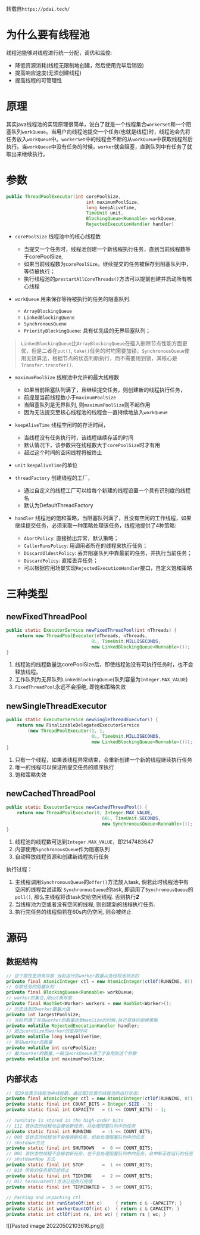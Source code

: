 转载自`https://pdai.tech/`
# 为什么要有线程池

线程池能够对线程进行统一分配，调优和监控:
-   降低资源消耗(线程无限制地创建，然后使用完毕后销毁)
-   提高响应速度(无须创建线程)
-   提高线程的可管理性

# 原理
其实java线程池的实现原理很简单，说白了就是一个线程集合`workerSet`和一个阻塞队列`workQueue`。当用户向线程池提交一个任务(也就是线程)时，线程池会先将任务放入`workQueue`中。`workerSet`中的线程会不断的从`workQueue`中获取线程然后执行。当`workQueue`中没有任务的时候，`worker`就会阻塞，直到队列中有任务了就取出来继续执行。

# 参数
```java
public ThreadPoolExecutor(int corePoolSize,
                              int maximumPoolSize,
                              long keepAliveTime,
                              TimeUnit unit,
                              BlockingQueue<Runnable> workQueue,
                              RejectedExecutionHandler handler)
```

-   `corePoolSize` 线程池中的核心线程数
	- 当提交一个任务时，线程池创建一个新线程执行任务，直到当前线程数等于corePoolSize,
	- 如果当前线程数为`corePoolSize`，继续提交的任务被保存到阻塞队列中，等待被执行；
	- 执行线程池的`prestartAllCoreThreads()`方法可以提前创建并启动所有核心线程
    
-   `workQueue` 用来保存等待被执行的任务的阻塞队列. 
    -   `ArrayBlockingQueue`
    -   `LinkedBlockingQuene`
    -   `SynchronousQuene`
    -   `PriorityBlockingQuene`: 具有优先级的无界阻塞队列；

>`LinkedBlockingQueue`比`ArrayBlockingQueue`在插入删除节点性能方面更优，但是二者在`put()`, `take()`任务的时均需要加锁，`SynchronousQueue`使用无锁算法，根据节点的状态判断执行，而不需要用到锁，其核心是`Transfer.transfer()`.

-   `maximumPoolSize` 线程池中允许的最大线程数
	- 如果当前阻塞队列满了，且继续提交任务，则创建新的线程执行任务，
	- 前提是当前线程数小于`maximumPoolSize`
	- 当阻塞队列是无界队列, 则`maximumPoolSize`则不起作用
	- 因为无法提交至核心线程池的线程会一直持续地放入`workQueue`

-   `keepAliveTime` 线程空闲时的存活时间，
	- 当线程没有任务执行时，该线程继续存活的时间
	- 默认情况下，该参数只在线程数大于`corePoolSize`时才有用
	- 超过这个时间的空闲线程将被终止
    
-   `unit` `keepAliveTime`的单位
    
-   `threadFactory` 创建线程的工厂，
	- 通过自定义的线程工厂可以给每个新建的线程设置一个具有识别度的线程名
	- 默认为DefaultThreadFactory
    
-   `handler` 线程池的饱和策略，当阻塞队列满了，且没有空闲的工作线程，如果继续提交任务，必须采取一种策略处理该任务，线程池提供了4种策略:
    -   `AbortPolicy`: 直接抛出异常，默认策略；
    -   `CallerRunsPolicy`: 用调用者所在的线程来执行任务；
    -   `DiscardOldestPolicy`: 丢弃阻塞队列中靠最前的任务，并执行当前任务；
    -   `DiscardPolicy`: 直接丢弃任务；
    -  可以根据应用场景实现`RejectedExecutionHandler`接口，自定义饱和策略

# 三种类型
## newFixedThreadPool
```java
public static ExecutorService newFixedThreadPool(int nThreads) {
    return new ThreadPoolExecutor(nThreads, nThreads,
                                0L, TimeUnit.MILLISECONDS,
                                new LinkedBlockingQueue<Runnable>());
}
```
1. 线程池的线程数量达corePoolSize后，即使线程池没有可执行任务时，也不会释放线程。
2. 工作队列为无界队列`LinkedBlockingQueue`(队列容量为`Integer.MAX_VALUE`)
3. `FixedThreadPool`永远不会拒绝, 即饱和策略失效

## newSingleThreadExecutor
```java
public static ExecutorService newSingleThreadExecutor() {
    return new FinalizableDelegatedExecutorService
        (new ThreadPoolExecutor(1, 1,
                                0L, TimeUnit.MILLISECONDS,
                                new LinkedBlockingQueue<Runnable>()));
}
```
1. 只有一个线程，如果该线程异常结束，会重新创建一个新的线程继续执行任务
2. 唯一的线程可以保证所提交任务的顺序执行
3. 饱和策略失效

## newCachedThreadPool
```java
public static ExecutorService newCachedThreadPool() {
    return new ThreadPoolExecutor(0, Integer.MAX_VALUE,
                                    60L, TimeUnit.SECONDS,
                                    new SynchronousQueue<Runnable>());
}
```
1. 线程池的线程数可达到`Integer.MAX_VALUE`，即2147483647
2. 内部使用`SynchronousQueue`作为阻塞队列
3. 自动释放线程资源和创建新线程执行任务

执行过程：
1. 主线程调用`SynchronousQueue`的`offer()`方法放入task, 倘若此时线程池中有空闲的线程尝试读取 `SynchronousQueue`的task, 即调用了`SynchronousQueue`的`poll()`, 那么主线程将该task交给空闲线程. 否则执行***2***
2. 当线程池为空或者没有空闲的线程, 则创建新的线程执行任务.
3. 执行完任务的线程倘若在60s内仍空闲, 则会被终止

# 源码
## 数据结构
```java
// 这个属性是用来存放 当前运行的worker数量以及线程池状态的
private final AtomicInteger ctl = new AtomicInteger(ctlOf(RUNNING, 0));
// 存放任务的阻塞队列
private final BlockingQueue<Runnable> workQueue;
// worker的集合,用set来存放
private final HashSet<Worker> workers = new HashSet<Worker>();
// 历史达到的worker数最大值
private int largestPoolSize;
// 当队列满了并且worker的数量达到maxSize的时候,执行具体的拒绝策略
private volatile RejectedExecutionHandler handler;
// 超出coreSize的worker的生存时间
private volatile long keepAliveTime;
// 常驻worker的数量
private volatile int corePoolSize;
// 最大worker的数量,一般当workQueue满了才会用到这个参数
private volatile int maximumPoolSize;
```

## 内部状态
```java
// 低29位表示线程池中线程数，通过高3位表示线程池的运行状态:
private final AtomicInteger ctl = new AtomicInteger(ctlOf(RUNNING, 0));
private static final int COUNT_BITS = Integer.SIZE - 3;
private static final int CAPACITY   = (1 << COUNT_BITS) - 1;

// runState is stored in the high-order bits
// 111 该状态的线程池会接收新任务，并处理阻塞队列中的任务
private static final int RUNNING    = -1 << COUNT_BITS;
// 000 该状态的线程池不会接收新任务，但会处理阻塞队列中的任务
// shutdown方法
private static final int SHUTDOWN   =  0 << COUNT_BITS;
// 001 该状态的线程不会接收新任务，也不会处理阻塞队列中的任务，会中断正在运行的任务
// shutdownNow 方法
private static final int STOP       =  1 << COUNT_BITS;
// 010 所有的任务都已经终止
private static final int TIDYING    =  2 << COUNT_BITS;
// 011 terminated()方法已经执行完成
private static final int TERMINATED =  3 << COUNT_BITS;

// Packing and unpacking ctl
private static int runStateOf(int c)     { return c & ~CAPACITY; }
private static int workerCountOf(int c)  { return c & CAPACITY; }
private static int ctlOf(int rs, int wc) { return rs | wc; }
```
![[Pasted image 20220502103616.png]]